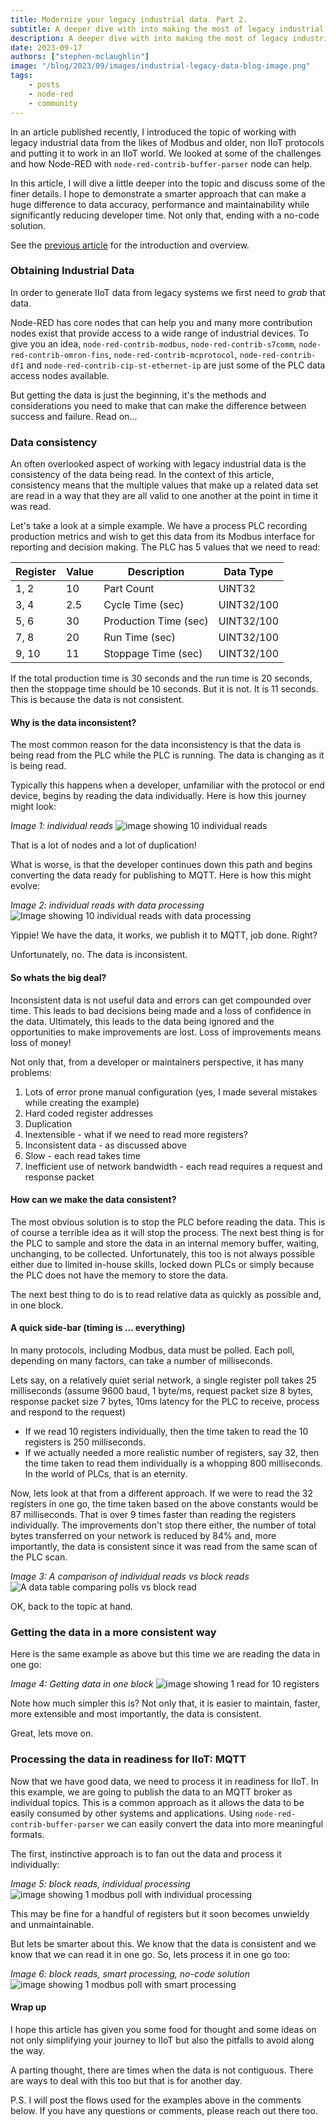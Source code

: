 ```yaml
---
title: Modernize your legacy industrial data. Part 2.
subtitle: A deeper dive with into making the most of legacy industrial data from the likes of Modbus and older, non IIoT protocols and putting it to work in an IIoT world.
description: A deeper dive with into making the most of legacy industrial data from the likes of Modbus and older, non IIoT protocols and putting it to work in an IIoT world.
date: 2023-09-17
authors: ["stephen-mclaughlin"]
image: "/blog/2023/09/images/industrial-legacy-data-blog-image.png"
tags:
    - posts
    - node-red
    - community
---
```


In an article published recently, I introduced the topic of working with legacy industrial data from the likes of Modbus and older, non IIoT protocols and putting it to work in an IIoT world. 
We looked at some of the challenges and how Node-RED with `node-red-contrib-buffer-parser` node can help. 

In this article, I will dive a little deeper into the topic and discuss some of the finer details. I hope to demonstrate a smarter approach that can make a huge difference to data accuracy, performance and maintainability while significantly reducing developer time. Not only that, ending with a no-code solution.

See the [previous article](modernize-your-legacy-industrial-data-part2.md) for the introduction and overview.

<!--more-->

### Obtaining Industrial Data

In order to generate IIoT data from legacy systems we first need to _grab_ that data.

Node-RED has core nodes that can help you and many more contribution nodes exist that provide access to a wide range of industrial devices. To give you an idea, `node-red-contrib-modbus`, `node-red-contrib-s7comm`, `node-red-contrib-omron-fins`, `node-red-contrib-mcprotocol`, `node-red-contrib-df1` and `node-red-contrib-cip-st-ethernet-ip` are just some of the PLC data access nodes available.

But getting the data is just the beginning, it's the methods and considerations you need to make that can make the difference between success and failure. Read on...


### Data consistency

An often overlooked aspect of working with legacy industrial data is the consistency of the data being read. In the context of this article, consistency means that the multiple values that make up a related data set are read in a way that they are all valid to one another at the point in time it was read.

Let's take a look at a simple example. We have a process PLC recording production metrics and wish to get this data from its Modbus interface for reporting and decision making. The PLC has 5 values that we need to read:

| Register | Value | Description            | Data Type  |
| -------- | ----- | ---------------------- | ---------- |
| 1, 2     | 10    | Part Count             | UINT32     |
| 3, 4     | 2.5   | Cycle Time (sec)       | UINT32/100 |
| 5, 6     | 30    | Production Time (sec)  | UINT32/100 |
| 7, 8     | 20    | Run Time (sec)         | UINT32/100 |
| 9, 10    | 11    | Stoppage Time (sec)    | UINT32/100 |

If the total production time is 30 seconds and the run time is 20 seconds, then the stoppage time should be 10 seconds. But it is not. It is 11 seconds. This is because the data is not consistent.

#### Why is the data inconsistent?

The most common reason for the data inconsistency is that the data is being read from the PLC while the PLC is running. The data is changing as it is being read.

Typically this happens when a developer, unfamiliar with the protocol or end device, begins by reading the data individually. Here is how this journey might look:

_Image 1: individual reads_
![image showing 10 individual reads](images/industrial-legacy-data-pt2-demo1.png)

That is a lot of nodes and a lot of duplication!

What is worse, is that the developer continues down this path and begins converting the data ready for publishing to MQTT. Here is how this might evolve:

_Image 2: individual reads with data processing_
![Image showing 10 individual reads with data processing](images/industrial-legacy-data-pt2-10polls.gif)

Yippie! We have the data, it works, we publish it to MQTT, job done. Right?

Unfortunately, no. The data is inconsistent.

#### So whats the big deal?

Inconsistent data is not useful data and errors can get compounded over time. This leads to bad decisions being made and a loss of confidence in the data. Ultimately, this leads to the data being ignored and the opportunities to make improvements are lost. Loss of improvements means loss of money!

Not only that, from a developer or maintainers perspective, it has many problems:
1. Lots of error prone manual configuration (yes, I made several mistakes while creating the example)
2. Hard coded register addresses
3. Duplication
4. Inextensible - what if we need to read more registers?
5. Inconsistent data - as discussed above
6. Slow - each read takes time
7. Inefficient use of network bandwidth - each read requires a request and response packet

#### How can we make the data consistent?

The most obvious solution is to stop the PLC before reading the data.
This is of course a terrible idea as it will stop the process.
The next best thing is for the PLC to sample and store the data in an internal memory buffer, waiting, unchanging, to be collected. Unfortunately, this too is not always possible either due to limited in-house skills, locked down PLCs or simply because the PLC does not have the memory to store the data.

The next best thing to do is to read relative data as quickly as possible and, in one block.

#### A quick side-bar (timing is ... everything)

In many protocols, including Modbus, data must be polled. Each poll, depending on many factors, can take a number of milliseconds.

Lets say, on a relatively quiet serial network, a single register poll takes 25 milliseconds (assume 9600 baud, 1 byte/ms, request packet size 8 bytes, response packet size 7 bytes, 10ms latency for the PLC to receive, process and respond to the request)
* If we read 10 registers individually, then the time taken to read the 10 registers is 250 milliseconds.
* If we actually needed a more realistic number of registers, say 32, then the time taken to read them individually is a whopping 800 milliseconds. In the world of PLCs, that is an eternity.

Now, lets look at that from a different approach. If we were to read the 32 registers in one go, the time taken based on the above constants would be 87 milliseconds. That is over 9 times faster than reading the registers individually. The improvements don't stop there either, the number of total bytes transferred on your network is reduced by 84% and, more importantly, the data is consistent since it was read from the same scan of the PLC scan.

_Image 3: A comparison of individual reads vs block reads_
![A data table comparing polls vs block read](images/industrial-legacy-data-pt2-table.png)

OK, back to the topic at hand.

### Getting the data in a more consistent way

Here is the same example as above but this time we are reading the data in one go:

_Image 4: Getting data in one block_
![image showing 1 read for 10 registers](images/industrial-legacy-data-pt2-demo1b.png)

Note how much simpler this is? Not only that, it is easier to maintain, faster, more extensible and most importantly, the data is consistent.

Great, lets move on.

### Processing the data in readiness for IIoT: MQTT

Now that we have good data, we need to process it in readiness for IIoT. In this example, we are going to publish the data to an MQTT broker as individual topics. This is a common approach as it allows the data to be easily consumed by other systems and applications. Using `node-red-contrib-buffer-parser` we can easily convert the data into more meaningful formats.

The first, instinctive approach is to fan out the data and process it individually:

_Image 5: block reads, individual processing_
![image showing 1 modbus poll with individual processing](images/industrial-legacy-data-pt2-1poll-fixed.gif)

This may be fine for a handful of registers but it soon becomes unwieldy and unmaintainable.

But lets be smarter about this. We know that the data is consistent and we know that we can read it in one go. So, lets process it in one go too:

_Image 6: block reads, smart processing, no-code solution_
![image showing 1 modbus poll with smart processing](images/industrial-legacy-data-pt2-1poll-extensible.gif)

#### Wrap up

I hope this article has given you some food for thought and some ideas on not only simplifying your journey to IIoT but also the pitfalls to avoid along the way.

A parting thought, there are times when the data is not contiguous. There are ways to deal with this too but that is for another day.

P.S. I will post the flows used for the examples above in the comments below. If you have any questions or comments, please reach out there too.
